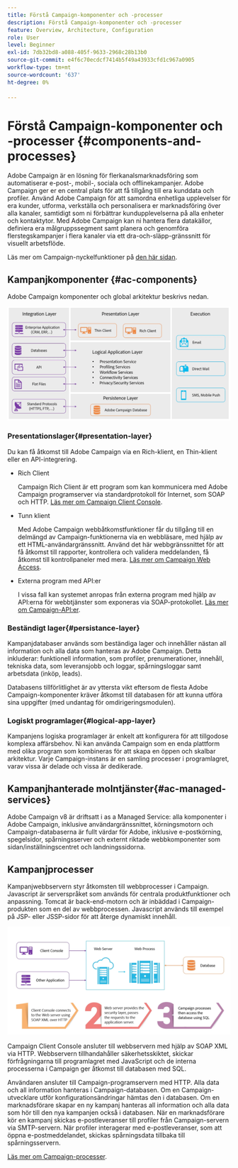 ```yaml
---
title: Förstå Campaign-komponenter och -processer
description: Förstå Campaign-komponenter och -processer
feature: Overview, Architecture, Configuration
role: User
level: Beginner
exl-id: 7db32bd8-a088-405f-9633-2968c28b13b0
source-git-commit: e4f6c70ecdcf7414b5f49a43933cfd1c967a0905
workflow-type: tm+mt
source-wordcount: '637'
ht-degree: 0%

---
```


# Förstå Campaign-komponenter och -processer {#components-and-processes}

Adobe Campaign är en lösning för flerkanalsmarknadsföring som automatiserar e-post-, mobil-, sociala och offlinekampanjer. Adobe Campaign ger er en central plats för att få tillgång till era kunddata och profiler. Använd Adobe Campaign för att samordna enhetliga upplevelser för era kunder, utforma, verkställa och personalisera er marknadsföring över alla kanaler, samtidigt som ni förbättrar kundupplevelserna på alla enheter och kontaktytor. Med Adobe Campaign kan ni hantera flera datakällor, definiera era målgruppssegment samt planera och genomföra flerstegskampanjer i flera kanaler via ett dra-och-släpp-gränssnitt för visuellt arbetsflöde.

Läs mer om Campaign-nyckelfunktioner på [den här sidan](../start/get-started.md).

## Kampanjkomponenter {#ac-components}

Adobe Campaign komponenter och global arkitektur beskrivs nedan.

![](assets/do-not-localize//ac-components.png)

### Presentationslager{#presentation-layer}

Du kan få åtkomst till Adobe Campaign via en Rich-klient, en Thin-klient eller en API-integrering.

* Rich Client

  Campaign Rich Client är ett program som kan kommunicera med Adobe Campaign programserver via standardprotokoll för Internet, som SOAP och HTTP. [Läs mer om Campaign Client Console](../start/connect.md).

* Tunn klient

  Med Adobe Campaign webbåtkomstfunktioner får du tillgång till en delmängd av Campaign-funktionerna via en webbläsare, med hjälp av ett HTML-användargränssnitt. Använd det här webbgränssnittet för att få åtkomst till rapporter, kontrollera och validera meddelanden, få åtkomst till kontrollpaneler med mera.  [Läs mer om Campaign Web Access](../start/connect.md).

* Externa program med API:er

  I vissa fall kan systemet anropas från externa program med hjälp av API:erna för webbtjänster som exponeras via SOAP-protokollet. [Läs mer om Campaign-API:er](../dev/api.md).

### Beständigt lager{#persistance-layer}

Kampanjdatabaser används som beständiga lager och innehåller nästan all information och alla data som hanteras av Adobe Campaign. Detta inkluderar: funktionell information, som profiler, prenumerationer, innehåll, tekniska data, som leveransjobb och loggar, spårningsloggar samt arbetsdata (inköp, leads).

Databasens tillförlitlighet är av yttersta vikt eftersom de flesta Adobe Campaign-komponenter kräver åtkomst till databasen för att kunna utföra sina uppgifter (med undantag för omdirigeringsmodulen).

### Logiskt programlager{#logical-app-layer}

Kampanjens logiska programlager är enkelt att konfigurera för att tillgodose komplexa affärsbehov. Ni kan använda Campaign som en enda plattform med olika program som kombineras för att skapa en öppen och skalbar arkitektur. Varje Campaign-instans är en samling processer i programlagret, varav vissa är delade och vissa är dedikerade.

## Kampanjhanterade molntjänster{#ac-managed-services}

Adobe Campaign v8 är driftsatt i as a Managed Service: alla komponenter i Adobe Campaign, inklusive användargränssnittet, körningsmotorn och Campaign-databaserna är fullt värdar för Adobe, inklusive e-postkörning, spegelsidor, spårningsserver och externt riktade webbkomponenter som sidan/inställningscentret och landningssidorna.

## Kampanjprocesser

Kampanjwebbservern styr åtkomsten till webbprocesser i Campaign. Javascript är serverspråket som används för centrala produktfunktioner och anpassning. Tomcat är back-end-motorn och är inbäddad i Campaign-produkten som en del av webbprocessen. Javascript används till exempel på JSP- eller JSSP-sidor för att återge dynamiskt innehåll.

![](assets/do-not-localize/ac-processes.png)

Campaign Client Console ansluter till webbservern med hjälp av SOAP XML via HTTP. Webbservern tillhandahåller säkerhetsskiktet, skickar förfrågningarna till programlagret med JavaScript och de interna processerna i Campaign ger åtkomst till databasen med SQL.

<!--The overall communication between Campaign processes are described in the following standalone deployment diagram: all Campaign components are installed in the same machine.

![](assets/do-not-localize//ac-standalone.png) -->

Användaren ansluter till Campaign-programservern med HTTP. Alla data och all information hanteras i Campaign-databasen. Om en Campaign-utvecklare utför konfigurationsändringar hämtas den i databasen. Om en marknadsförare skapar en ny kampanj hanteras all information och alla data som hör till den nya kampanjen också i databasen. När en marknadsförare kör en kampanj skickas e-postleveranser till profiler från Campaign-servern via SMTP-servern. När profiler interagerar med e-postleveranser, som att öppna e-postmeddelandet, skickas spårningsdata tillbaka till spårningsservern.

[Läs mer om Campaign-processer](../architecture/general-architecture.md#dev-env).
